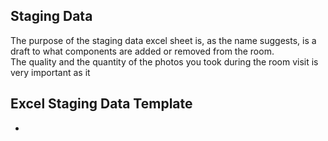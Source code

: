 ## Staging Data
The purpose of the staging data excel sheet is, as the name suggests, is a draft to what components are added or removed from the room.  
The quality and the quantity of the photos you took during the room visit is very important as it  
## Excel Staging Data Template
- 